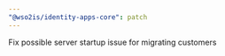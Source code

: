 ```yaml
---
"@wso2is/identity-apps-core": patch
---
```


Fix possible server startup issue for migrating customers
